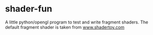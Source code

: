 # shader-fun
A little python/opengl program to test and write fragment shaders. The default fragment shader is taken from www.shadertoy.com
